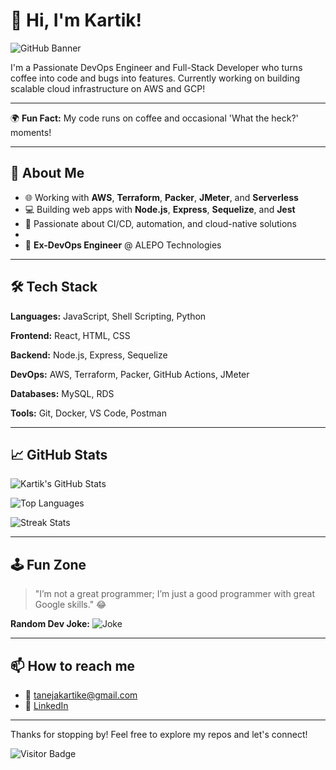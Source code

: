 # 👋 Hi, I'm Kartik!

![GitHub Banner](https://via.placeholder.com/1200x400.png?text=Welcome+to+my+GitHub+Profile!)

I'm a Passionate DevOps Engineer and Full-Stack Developer who turns coffee into code and bugs into features. Currently working on building scalable cloud infrastructure on AWS and GCP!

---

🌍 **Fun Fact:** My code runs on coffee and occasional 'What the heck?' moments!

---

## 🚀 About Me
- 🌐 Working with **AWS**, **Terraform**, **Packer**, **JMeter**, and **Serverless**
- 💻 Building web apps with **Node.js**, **Express**, **Sequelize**, and **Jest**
- 🧪 Passionate about CI/CD, automation, and cloud-native solutions
- 
- 💼 **Ex-DevOps Engineer** @ ALEPO Technologies

---

## 🛠️ Tech Stack
**Languages:** JavaScript, Shell Scripting, Python

**Frontend:** React, HTML, CSS

**Backend:** Node.js, Express, Sequelize

**DevOps:** AWS, Terraform, Packer, GitHub Actions, JMeter

**Databases:** MySQL, RDS

**Tools:** Git, Docker, VS Code, Postman

---

## 📈 GitHub Stats
![Kartik's GitHub Stats](https://github-readme-stats.vercel.app/api?username=kartiktaneja&show_icons=true&theme=radical)

![Top Languages](https://github-readme-stats.vercel.app/api/top-langs/?username=kartiktaneja&layout=compact&theme=radical)

![Streak Stats](https://github-readme-streak-stats.herokuapp.com/?user=kartiktaneja&theme=radical)

---

## 🕹️ Fun Zone
> "I’m not a great programmer; I’m just a good programmer with great Google skills." 😂

**Random Dev Joke:**
![Joke](https://readme-jokes.vercel.app/api)

---

## 📫 How to reach me
- 📧 [tanejakartike@gmail.com](mailto:tanejakartik@gmail.com)
- 💼 [LinkedIn]([https://www.linkedin.com/in/kartiktaneja](https://www.linkedin.com/in/kartik-taneja-54941a149/))

---

Thanks for stopping by! Feel free to explore my repos and let's connect!

![Visitor Badge](https://visitor-badge.glitch.me/badge?page_id=kartiktaneja.visitor-badge)
